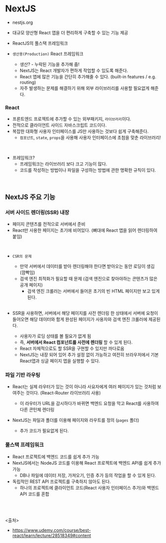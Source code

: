 # NextJS

- nestjs.org
- 대규모 양산형 React 앱을 더 편리하게 구축할 수 있는 기능 제공
- ReactJS의 풀스택 프레임워크

- `생산용(Production)` React 프레임워크
  - 생산? - 누락된 기능을 추가해 줌!
  - NextJS는 React 개발자가 편하게 작업할 수 있도록 해준다.
  - React 앱에 많은 기능을 간단히 추가해줄 수 있다. (built-in features / e.g. routing)
  - 자주 발생하는 문제를 해결하기 위해 외부 라이브러리를 사용할 필요없게 해준다.

### React

- 프론트엔드 프로젝트에 추가할 수 있는 외부패키지, `라이브러리`이다.
- 전적으로 클라이언트 사이드 자바스크립트 코드이다.
- 복잡한 대화형 사용자 인터페이스를 JS만 사용하는 것보다 쉽게 구축해준다.
  - `컴포넌트`, `state`, `props`을 사용해 사용자 인터페이스에 초첨을 맞춘 라이브러리!
<br>

- 프레임워크?
  - 프레임워크는 라이브러리 보다 크고 기능이 많다.
  - 코드를 작성하는 방법이나 파일을 구성하는 방법에 관한 명확한 규칙이 있다.
<br>

## NextJS 주요 기능

### 서버 사이드 렌더링(SSR) 내장

- 페이지 콘텐츠를 전적으로 서버에서 준비
- React만 사용한 페이지는 초기에 비어있다. (뼈대에 React 앱을 읽어 렌더링하여 붙임)
<br>

- `CSR의 문제`
  - 만약 서버에서 데이터를 받아 렌더링해야 한다면 받아오는 동안 로딩이 생김 (깜빡임)
  - 검색 엔진 최적화가 필요할 때 문제 (검색 엔진으로 찾아야하는 콘텐츠가 많은 공개 페이지)
    - 검색 엔진 크롤러는 서버에서 들어온 초기의 빈 HTML 페이지만 보고 있게 된다.

  <br>

- SSR을 사용하면, 서버에서 해당 페이지를 사전 렌더링 한 상태에서 서버에 요청이 들어오면 해당 데이터와 함게 완성된 페이지가 사용자와 검색 엔진 크롤러에 제공된다.
  - 사용자가 로딩 상태를 볼 필요가 없게 됨
  - 즉, **서버에서 React 컴포넌트를 사전에 렌더링** 할 수 있게 된다.
  - React 자체적으로도 할 SSR을 구현할 수 있지만 까다로움
  - NextJS는 내장 되어 있어 추가 설정 없이 가능하고 여전히 브라우저에서 기본 React앱과 싱글 페이지 앱을 실행할 수 있다.

### 파일 기반 라우팅

- React는 실제 라우터가 있는 것이 아니라 사요자에게 여러 페이지가 있는 것처럼 보여주는 것이다. (React-Router 라이브러리 사용)
  - 이 라우터가 URL을 감시하다가 바뀌면 백엔드 요청을 막고 React를 사용하여 다른 콘턴체 렌더링

- NextJS는 파일과 폴더를 이용해 페이지와 라우트를 정의 (`pages` 폴더)
  - 추가 코드가 필요없게 된다.

### 풀스택 프레임워크

- React 프로젝트에 백엔드 코드를 쉽게 추가 가능
- NextJS에서는 NodeJS 코드를 이용해 React 프로젝트에 백엔드 API를 쉽게 추가 가능
  - DB나 파일에 데이터 저장, 가져오기, 인증 추가 등의 작업을 할 수 있게 된다.
- 독립적인 REST API 프로젝트를 구축하지 않아도 된다.
  - 하나의 프로젝트에 클라이언트 코드(React 사용자 인터페이스 추가)와 백엔드 API 코드를 혼합

<br><br><br>
<출처>

- <https://www.udemy.com/course/best-react/learn/lecture/28518349#content>
